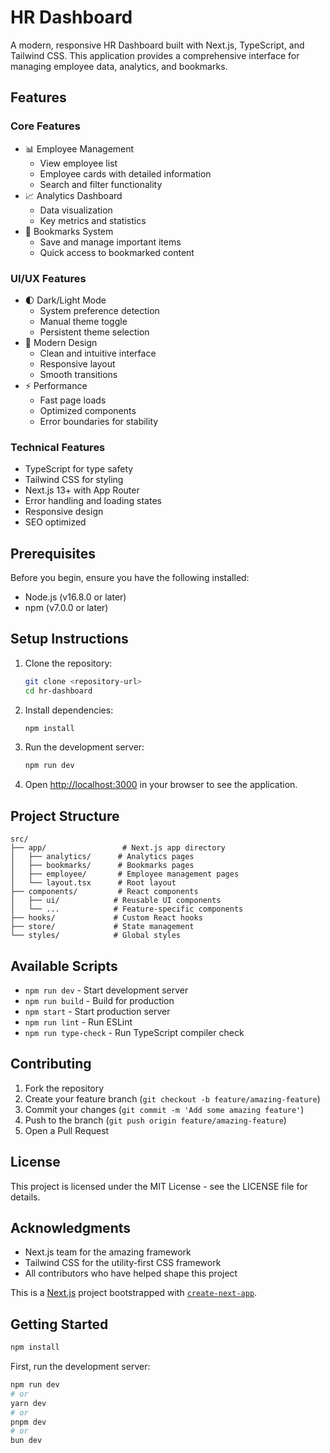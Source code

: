 # HR Dashboard

A modern, responsive HR Dashboard built with Next.js, TypeScript, and Tailwind CSS. This application provides a comprehensive interface for managing employee data, analytics, and bookmarks.

## Features

### Core Features

- 📊 Employee Management
  - View employee list
  - Employee cards with detailed information
  - Search and filter functionality
- 📈 Analytics Dashboard
  - Data visualization
  - Key metrics and statistics
- 🔖 Bookmarks System
  - Save and manage important items
  - Quick access to bookmarked content

### UI/UX Features

- 🌓 Dark/Light Mode
  - System preference detection
  - Manual theme toggle
  - Persistent theme selection
- 🎨 Modern Design
  - Clean and intuitive interface
  - Responsive layout
  - Smooth transitions
- ⚡ Performance
  - Fast page loads
  - Optimized components
  - Error boundaries for stability

### Technical Features

- TypeScript for type safety
- Tailwind CSS for styling
- Next.js 13+ with App Router
- Error handling and loading states
- Responsive design
- SEO optimized

## Prerequisites

Before you begin, ensure you have the following installed:

- Node.js (v16.8.0 or later)
- npm (v7.0.0 or later)

## Setup Instructions

1. Clone the repository:

   ```bash
   git clone <repository-url>
   cd hr-dashboard
   ```

2. Install dependencies:

   ```bash
   npm install
   ```

3. Run the development server:

   ```bash
   npm run dev
   ```

4. Open [http://localhost:3000](http://localhost:3000) in your browser to see the application.

## Project Structure

```
src/
├── app/                 # Next.js app directory
│   ├── analytics/      # Analytics pages
│   ├── bookmarks/      # Bookmarks pages
│   ├── employee/       # Employee management pages
│   └── layout.tsx      # Root layout
├── components/         # React components
│   ├── ui/            # Reusable UI components
│   └── ...            # Feature-specific components
├── hooks/             # Custom React hooks
├── store/             # State management
└── styles/            # Global styles
```

## Available Scripts

- `npm run dev` - Start development server
- `npm run build` - Build for production
- `npm start` - Start production server
- `npm run lint` - Run ESLint
- `npm run type-check` - Run TypeScript compiler check

## Contributing

1. Fork the repository
2. Create your feature branch (`git checkout -b feature/amazing-feature`)
3. Commit your changes (`git commit -m 'Add some amazing feature'`)
4. Push to the branch (`git push origin feature/amazing-feature`)
5. Open a Pull Request

## License

This project is licensed under the MIT License - see the LICENSE file for details.

## Acknowledgments

- Next.js team for the amazing framework
- Tailwind CSS for the utility-first CSS framework
- All contributors who have helped shape this project










This is a [Next.js](https://nextjs.org) project bootstrapped with [`create-next-app`](https://nextjs.org/docs/app/api-reference/cli/create-next-app).

## Getting Started

```bash
npm install
```

First, run the development server:

```bash
npm run dev
# or
yarn dev
# or
pnpm dev
# or
bun dev
```

